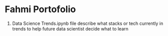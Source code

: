# Fahmi Portofolio

1. Data Science Trends.ipynb file describe what stacks or tech currently in trends to help future data scientist decide what to learn